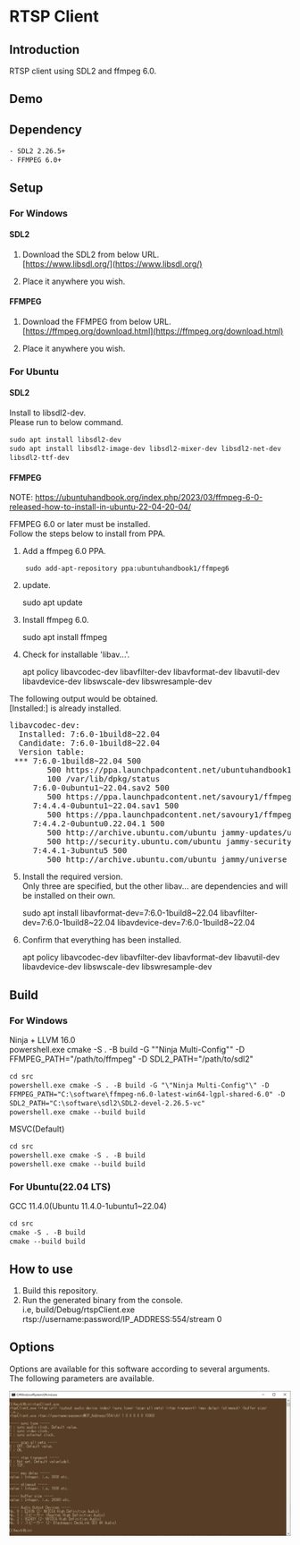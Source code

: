 
# RTSP Client

## Introduction

RTSP client using SDL2 and ffmpeg 6.0.  

## Demo



## Dependency

    - SDL2 2.26.5+  
    - FFMPEG 6.0+  

## Setup

### For Windows

#### SDL2

1. Download the SDL2 from below URL.  
[https://www.libsdl.org/](https://www.libsdl.org/)  

2. Place it anywhere you wish.  


#### FFMPEG

1. Download the FFMPEG from below URL.  
[https://ffmpeg.org/download.html](https://ffmpeg.org/download.html)  

2. Place it anywhere you wish.  


### For Ubuntu

#### SDL2

Install to libsdl2-dev.  
Please run to below command.  

    sudo apt install libsdl2-dev  
    sudo apt install libsdl2-image-dev libsdl2-mixer-dev libsdl2-net-dev libsdl2-ttf-dev  

#### FFMPEG

NOTE: https://ubuntuhandbook.org/index.php/2023/03/ffmpeg-6-0-released-how-to-install-in-ubuntu-22-04-20-04/  

FFMPEG 6.0 or later must be installed.  
Follow the steps below to install from PPA.  

1. Add a ffmpeg 6.0 PPA.  

``` shell
    sudo add-apt-repository ppa:ubuntuhandbook1/ffmpeg6
```

2. update.  

    sudo apt update  

3. Install ffmpeg 6.0.  

    sudo apt install ffmpeg

4. Check for installable 'libav...'.  

    apt policy libavcodec-dev libavfilter-dev libavformat-dev libavutil-dev libavdevice-dev libswscale-dev libswresample-dev  

The following output would be obtained.  
[Installed:] is already installed.  

<pre>
libavcodec-dev:
  Installed: 7:6.0-1build8~22.04
  Candidate: 7:6.0-1build8~22.04
  Version table:
 *** 7:6.0-1build8~22.04 500
        500 https://ppa.launchpadcontent.net/ubuntuhandbook1/ffmpeg6/ubuntu jammy/main amd64 Packages
        100 /var/lib/dpkg/status
     7:6.0-0ubuntu1~22.04.sav2 500
        500 https://ppa.launchpadcontent.net/savoury1/ffmpeg6/ubuntu jammy/main amd64 Packages
     7:4.4.4-0ubuntu1~22.04.sav1 500
        500 https://ppa.launchpadcontent.net/savoury1/ffmpeg4/ubuntu jammy/main amd64 Packages
     7:4.4.2-0ubuntu0.22.04.1 500
        500 http://archive.ubuntu.com/ubuntu jammy-updates/universe amd64 Packages
        500 http://security.ubuntu.com/ubuntu jammy-security/universe amd64 Packages
     7:4.4.1-3ubuntu5 500
        500 http://archive.ubuntu.com/ubuntu jammy/universe amd64 Packages
</pre>

5. Install the required version.  
Only three are specified, but the other libav... are dependencies and will be installed on their own.  

    sudo apt install libavformat-dev=7:6.0-1build8~22.04 libavfilter-dev=7:6.0-1build8~22.04 libavdevice-dev=7:6.0-1build8~22.04  

6. Confirm that everything has been installed.  

    apt policy libavcodec-dev libavfilter-dev libavformat-dev libavutil-dev libavdevice-dev libswscale-dev libswresample-dev  

## Build

### For Windows

Ninja + LLVM 16.0  
powershell.exe cmake -S . -B build -G "\"Ninja Multi-Config"\" -D FFMPEG_PATH="/path/to/ffmpeg" -D SDL2_PATH="/path/to/sdl2"  

    cd src  
    powershell.exe cmake -S . -B build -G "\"Ninja Multi-Config"\" -D FFMPEG_PATH="C:\software\ffmpeg-n6.0-latest-win64-lgpl-shared-6.0" -D SDL2_PATH="C:\software\sdl2\SDL2-devel-2.26.5-vc"  
    powershell.exe cmake --build build  

MSVC(Default)  

    cd src
    powershell.exe cmake -S . -B build  
    powershell.exe cmake --build build  

### For Ubuntu(22.04 LTS)

GCC 11.4.0(Ubuntu 11.4.0-1ubuntu1~22.04)

    cd src  
    cmake -S . -B build  
    cmake --build build  

## How to use

1. Build this repository.  
2. Run the generated binary from the console.  
i.e, build/Debug/rtspClient.exe rtsp://username:password/IP_ADDRESS:554/stream 0

## Options

Options are available for this software according to several arguments.  
The following parameters are available.  

![arguments](assets/arguments.png)

